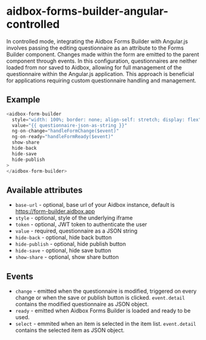 # aidbox-forms-builder-angular-controlled

In controlled mode, integrating the Aidbox Forms Builder with Angular.js
involves passing the editing questionnaire as an attribute to the Forms
Builder component. Changes made within the form are emitted to the parent
component through events. In this configuration, questionnaires are neither
loaded from nor saved to Aidbox, allowing for full management of the 
questionnaire within the Angular.js application. This approach is 
beneficial for applications requiring custom questionnaire handling and
management.

## Example

```js
<aidbox-form-builder
  style="width: 100%; border: none; align-self: stretch; display: flex"
  value="{{ questionnaire-json-as-string }}"
  ng-on-change="handleFormChange($event)"
  ng-on-ready="handleFormReady($event)"
  show-share
  hide-back
  hide-save
  hide-publish
>
</aidbox-form-builder>
```

## Available attributes
* `base-url` - optional, base url of your Aidbox instance, default is https://form-builder.aidbox.app
* `style` - optional, style of the underlying iframe
* `token` - optional, JWT token to authenticate the user
* `value` - required, questionnaire as a JSON string
* `hide-back` - optional, hide back button
* `hide-publish` - optional, hide publish button
* `hide-save` - optional, hide save button
* `show-share` - optional, show share button

## Events
* `change` - emitted when the questionnaire is modified, triggered on every change or when the save or publish button is clicked. `event.detail` contains the modified questionnaire as JSON object.
* `ready` - emitted when Aidbox Forms Builder is loaded and ready to be used.
* `select` - emmited when an item is selected in the item list. `event.detail` contains the selected item as JSON object.
